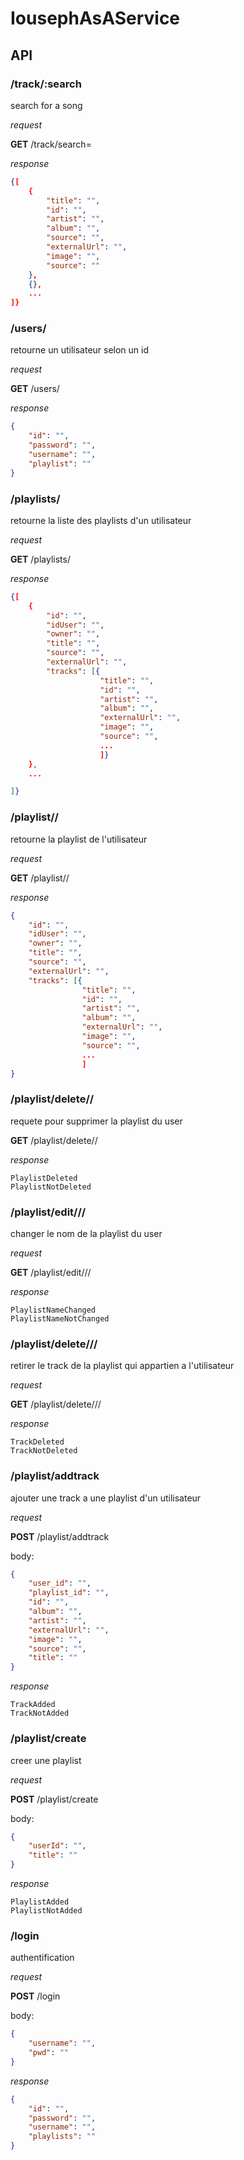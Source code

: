 # IousephAsAService

## API

### /track/:search

search for a song

_request_

__GET__ /track/search=<requested song>

_response_

```json
{[
    {
        "title": "",
        "id": "",
        "artist": "",
        "album": "",
        "source": "",
        "externalUrl": "",
        "image": "",
        "source": ""
    },
    {},
    ...
]}
```


### /users/

retourne un utilisateur selon un id

_request_

__GET__ /users/<userid>

_response_

```json
{
    "id": "",
    "password": "",
    "username": "",
    "playlist": ""
}
```

### /playlists/<userid>

retourne la liste des playlists d'un utilisateur

_request_

__GET__ /playlists/<userid>

_response_

```json
{[
    {
        "id": "",
        "idUser": "",
        "owner": "",
        "title": "",
        "source": "",
        "externalUrl": "",
        "tracks": [{
                    "title": "",
                    "id": "",
                    "artist": "",
                    "album": "",
                    "externalUrl": "",
                    "image": "",
                    "source": "",
                    ...
                    ]}
    },
    ...

]}
```

### /playlist/<userid>/<playlistid>

retourne la playlist <playlistid> de l'utilisateur <userid>

_request_

__GET__ /playlist/<userid>/<playlistid>

_response_

```json
{
    "id": "",
    "idUser": "",
    "owner": "",
    "title": "",
    "source": "",
    "externalUrl": "",
    "tracks": [{
                "title": "",
                "id": "",
                "artist": "",
                "album": "",
                "externalUrl": "",
                "image": "",
                "source": "",
                ...
                ]
}
```

### /playlist/delete/<userid>/<playlistid>

requete pour supprimer la playlist <playlistid> du user <userid>

__GET__ /playlist/delete/<userid>/<playlistid>


_response_

```
PlaylistDeleted
PlaylistNotDeleted
```

### /playlist/edit/<userid>/<playlistid>/<newtitle>

changer le nom de la playlist <playlistid> du user <userid>

_request_

__GET__ /playlist/edit/<userid>/<playlistid>/<newtitle>


_response_

```
PlaylistNameChanged
PlaylistNameNotChanged
```

### /playlist/delete/<userid>/<playlistid>/<trackid>

retirer le track <trackid> de la playlist <playlistid> qui appartien a l'utilisateur <userid>

_request_

__GET__ /playlist/delete/<userid>/<playlistid>/<trackid>


_response_

```
TrackDeleted
TrackNotDeleted
```

### /playlist/addtrack

ajouter une track a une playlist d'un utilisateur

_request_

__POST__ /playlist/addtrack

body:

```json
{
    "user_id": "",
    "playlist_id": "",
    "id": "",
    "album": "",
    "artist": "",
    "externalUrl": "",
    "image": "",
    "source": "",
    "title": ""
}
```

_response_

```
TrackAdded
TrackNotAdded
```

### /playlist/create

creer une playlist

_request_

__POST__ /playlist/create

body:

```json
{
    "userId": "",
    "title": ""
}
```

_response_

```
PlaylistAdded
PlaylistNotAdded
```


### /login

authentification

_request_

__POST__ /login

body:

```json
{
    "username": "",
    "pwd": ""
}
```

_response_

```json
{
    "id": "",
    "password": "",
    "username": "",
    "playlists": ""
}
```

